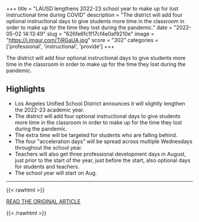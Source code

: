 +++
title = "LAUSD lengthens 2022-23 school year to make up for lost instructional time during COVID"
description = "The district will add four optional instructional days to give students more time in the classroom in order to make up for the time they lost during the pandemic."
date = "2022-05-02 14:13:49"
slug = "626fe6fc1f17cf4e0af9210e"
image = "https://i.imgur.com/TiRGaUA.jpg"
score = "302"
categories = ['professional', 'instructional', 'provide']
+++

The district will add four optional instructional days to give students more time in the classroom in order to make up for the time they lost during the pandemic.

## Highlights

- Los Angeles Unified School District announces it will slightly lengthen the 2022-23 academic year.
- The district will add four optional instructional days to give students more time in the classroom in order to make up for the time they lost during the pandemic.
- The extra time will be targeted for students who are falling behind.
- The four "acceleration days" will be spread across multiple Wednesdays throughout the school year.
- Teachers will also get three professional development days in August, just prior to the start of the year, just before the start, also optional days for students and teachers.
- The school year will start on Aug.

---

{{< rawhtml >}}
  <p class="article-category">
    <a target="_blank" href="https://www.cbsnews.com/amp/losangeles/news/lausd-lengthens-2022-23-school-year-to-make-up-for-lost-instructional-time-during-covid/">READ THE ORIGINAL ARTICLE</a>
  </p>
{{< /rawhtml >}}
